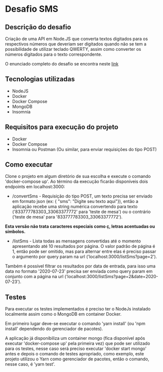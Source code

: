 # Desafio SMS

## Descrição do desafio

Criação de uma API em Node.JS que converta textos digitados para os respectivos números que deveriam ser digitados quando não se tem a 
possibilidade de utilizar teclado QWERTY, assim como converter os números digitados para o texto correspondente.

O enunciado completo do desafio se encontra neste [link](https://gist.github.com/PauloLuan/2f0a6a878c80b96a088ab52e28d4be14)

## Tecnologias utilizadas

- NodeJS
- Docker
- Docker Compose
- MongoDB
- Insomnia

## Requisitos para execução do projeto

- Docker
- Docker Compose
- Insomnia ou Postman (Ou similar, para enviar requisições do tipo POST)

## Como executar

Clone o projeto em algum diretório de sua escolha e execute o comando 'docker-compose up'. 
Ao término da execução ficarão disponíveis dois endpoints em localhost:3000:

- /convertSms - Requisição do tipo POST, um texto precisa ser enviado em formato json (ex: { "sms": "Digite seu texto aqui"}), então a aplicação recebe uma string numérica convertendo para texto ('833777783303_33063377772' para 'teste de mesa')
ou o contrário ('teste de mesa' para '833777783303_33063377772'). 

<b>Esta versão não trata caracteres especiais como ç, letras acentuadas ou símbolos.</b>

- /listSms - Lista todas as mensagens convertidas até o momento apresentando até 10 resultados por página.
O valor padrão de página é 1, então pode ser omitido, mas para alternar entre elas é 
preciso passar o argumento por query param na url ('localhost:3000/listSms?page=2').

Também é possível filtrar os resultados por data de entrada, para isso uma data no formato '2020-07-23' 
precisa ser enviada como query param em conjunto com a página na url ('localhost:3000/listSms?page=2&date=2020-07-23').

## Testes

Para executar os testes implementados é preciso ter o NodeJs instalado localmente assim como o MongoDB em container Docker.

Em primeiro lugar deve-se executar o comando 'yarn install' (ou 'npm install' dependendo do gerenciador de pacotes).

A aplicação já disponibiliza um container mongo (fica disponível após executar 'docker-compose up' pela primeira vez) que pode ser utilizado para os testes, nesse caso será preciso executar 'docker start mongo' antes e depois o comando de testes apropriado, como exemplo, este projeto utilizou o Yarn como gerenciador de pacotes, então o comando, nesse caso, é 'yarn test'.
